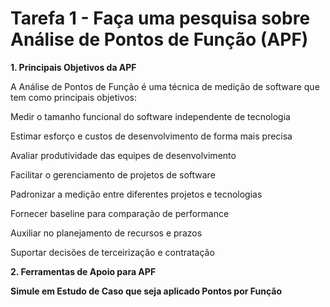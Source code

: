 # Tarefa 1 - Faça uma pesquisa sobre Análise de Pontos de Função (APF)

**1. Principais Objetivos da APF**

A Análise de Pontos de Função é uma técnica de medição de software que tem como principais objetivos:

Medir o tamanho funcional do software independente de tecnologia

Estimar esforço e custos de desenvolvimento de forma mais precisa

Avaliar produtividade das equipes de desenvolvimento

Facilitar o gerenciamento de projetos de software

Padronizar a medição entre diferentes projetos e tecnologias

Fornecer baseline para comparação de performance

Auxiliar no planejamento de recursos e prazos

Suportar decisões de terceirização e contratação

**2. Ferramentas de Apoio para APF**

**Simule em Estudo de Caso que seja aplicado Pontos por Função**
